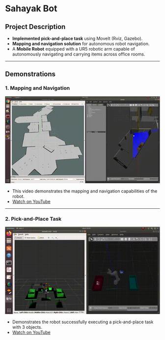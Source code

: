 # Sahayak Bot

## Project Description
- **Implemented pick-and-place task** using MoveIt (Rviz, Gazebo).
- **Mapping and navigation solution** for autonomous robot navigation.
- A **Mobile Robot** equipped with a UR5 robotic arm capable of autonomously navigating and carrying items across office rooms.

---

## Demonstrations

### 1. Mapping and Navigation
[![Mapping and Navigation](mapping_navigation.gif)](https://www.youtube.com/watch?v=nRCZaozm6M4&t=400)
- This video demonstrates the mapping and navigation capabilities of the robot.
- [Watch on YouTube](https://www.youtube.com/watch?v=nRCZaozm6M4)

---

### 2. Pick-and-Place Task
[![Pick and Place](pick_and_place.gif)](https://www.youtube.com/watch?v=Rp0N2W_GN8I&t=85)
- Demonstrates the robot successfully executing a pick-and-place task with 3 objects.
- [Watch on YouTube](https://www.youtube.com/watch?v=Rp0N2W_GN8I)

